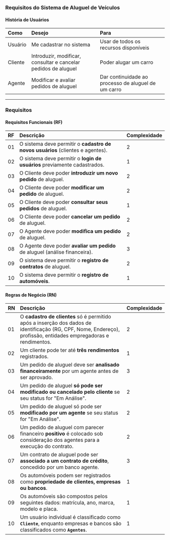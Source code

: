 ### **Requisitos do Sistema de Aluguel de Veículos**

#### **História de Usuários**

| Como | Desejo | Para |
|:-----|:-------|:-----|
| Usuário | Me cadastrar no sistema | Usar de todos os recursos disponíveis |
| Cliente | Introduzir, modificar, consultar e cancelar pedidos de aluguel | Poder alugar um carro |
| Agente | Modificar e avaliar pedidos de aluguel | Dar continuidade ao processo de aluguel de um carro |

---

### **Requisitos**

#### **Requisitos Funcionais (RF)**

| RF | Descrição | Complexidade |
|:---|:---|:---|
| 01 | O sistema deve permitir o **cadastro de novos usuários** (clientes e agentes). | 2 |
| 02 | O sistema deve permitir o **login de usuários** previamente cadastrados. | 1 |
| 03 | O Cliente deve poder **introduzir um novo pedido** de aluguel. | 2 |
| 04 | O Cliente deve poder **modificar um pedido** de aluguel. | 2 |
| 05 | O Cliente deve poder **consultar seus pedidos** de aluguel. | 1 |
| 06 | O Cliente deve poder **cancelar um pedido** de aluguel. | 2 |
| 07 | O Agente deve poder **modifica um pedido** de aluguel. | 2 |
| 08 | O Agente deve poder **avaliar um pedido** de aluguel (análise financeira). | 3 |
| 09 | O sistema deve permitir o **registro de contratos** de aluguel. | 2 |
| 10 | O sistema deve permitir o **registro de automóveis**. | 1 |

#### **Regras de Negócio (RN)**

| RN | Descrição | Complexidade |
|:---|:---|:---|
| 01 | O **cadastro de clientes** só é permitido após a inserção dos dados de identificação (RG, CPF, Nome, Endereço), profissão, entidades empregadoras e rendimentos. | 2 |
| 02 | Um cliente pode ter até **três rendimentos** registrados. | 1 |
| 03 | Um pedido de aluguel deve ser **analisado financeiramente** por um agente antes de ser aprovado. | 3 |
| 04 | Um pedido de aluguel **só pode ser modificado ou cancelado pelo cliente** se seu status for "Em Análise". | 2 |
| 05 | Um pedido de aluguel só pode ser **modificado por um agente** se seu status for "Em Análise". | 2 |
| 06 | Um pedido de aluguel com parecer financeiro **positivo** é colocado sob consideração dos agentes para a execução do contrato. | 2 |
| 07 | Um contrato de aluguel pode ser **associado a um contrato de crédito**, concedido por um banco agente. | 3 |
| 08 | Os automóveis podem ser registrados como **propriedade de clientes, empresas ou bancos**. | 1 |
| 09 | Os automóveis são compostos pelos seguintes dados: matrícula, ano, marca, modelo e placa.| 1 |
| 10 | Um usuário individual é classificado como **`Cliente`**, enquanto empresas e bancos são classificados como **`Agentes`**. | 1 |

